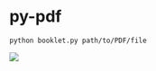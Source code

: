 # py-pdf

```
python booklet.py path/to/PDF/file
```


![](https://github.com/chongchonghe/booklet-creator/raw/master/printer_setup.png)
